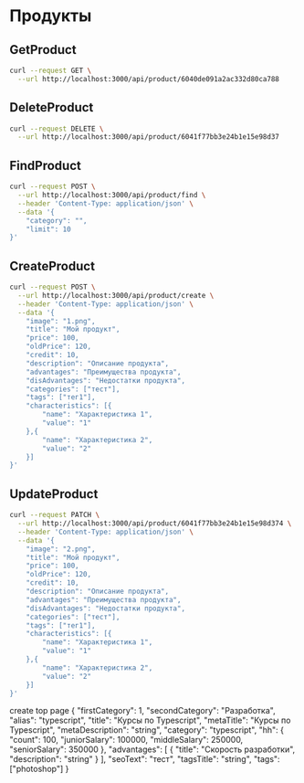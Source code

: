 # Продукты
## GetProduct
``` bash
curl --request GET \
  --url http://localhost:3000/api/product/6040de091a2ac332d80ca788
```

## DeleteProduct
``` bash
curl --request DELETE \
  --url http://localhost:3000/api/product/6041f77bb3e24b1e15e98d37
```

## FindProduct
``` bash
curl --request POST \
  --url http://localhost:3000/api/product/find \
  --header 'Content-Type: application/json' \
  --data '{
	"category": "",
	"limit": 10
}'
```

## CreateProduct
``` bash
curl --request POST \
  --url http://localhost:3000/api/product/create \
  --header 'Content-Type: application/json' \
  --data '{
	"image": "1.png",
	"title": "Мой продукт",
	"price": 100,
	"oldPrice": 120,
	"credit": 10,
	"description": "Описание продукта",
	"advantages": "Преимущества продукта",
	"disAdvantages": "Недостатки продукта",
	"categories": ["тест"],
	"tags": ["тег1"],
	"characteristics": [{
		"name": "Характеристика 1",
		"value": "1"
	},{
		"name": "Характеристика 2",
		"value": "2"
	}]
}'
```

## UpdateProduct
``` bash
curl --request PATCH \
  --url http://localhost:3000/api/product/6041f77bb3e24b1e15e98d374 \
  --header 'Content-Type: application/json' \
  --data '{
	"image": "2.png",
	"title": "Мой продукт",
	"price": 100,
	"oldPrice": 120,
	"credit": 10,
	"description": "Описание продукта",
	"advantages": "Преимущества продукта",
	"disAdvantages": "Недостатки продукта",
	"categories": ["тест"],
	"tags": ["тег1"],
	"characteristics": [{
		"name": "Характеристика 1",
		"value": "1"
	},{
		"name": "Характеристика 2",
		"value": "2"
	}]
}'
```
create top page
{
  "firstCategory": 1,
  "secondCategory": "Разработка",
  "alias": "typescript",
  "title": "Курсы по Typescript",
  "metaTitle": "Курсы по Typescript",
  "metaDescription": "string",
  "category": "typescript",
  "hh": {
    "count": 100,
    "juniorSalary": 100000,
    "middleSalary": 250000,
    "seniorSalary": 350000
  },
  "advantages": [
    {
      "title": "Скорость разработки",
      "description": "string"
    }
  ],
  "seoText": "тест",
  "tagsTitle": "string",
  "tags": ["photoshop"]
}
